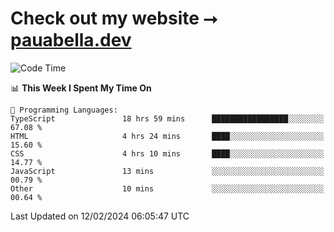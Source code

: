 # Check out my website ⭢ [pauabella.dev](https://pauabella.dev)

<!--START_SECTION:waka-->
![Code Time](http://img.shields.io/badge/Code%20Time-2%2C982%20hrs%2036%20mins-blue)

📊 **This Week I Spent My Time On** 

```text
💬 Programming Languages: 
TypeScript               18 hrs 59 mins      █████████████████░░░░░░░░   67.08 % 
HTML                     4 hrs 24 mins       ████░░░░░░░░░░░░░░░░░░░░░   15.60 % 
CSS                      4 hrs 10 mins       ████░░░░░░░░░░░░░░░░░░░░░   14.77 % 
JavaScript               13 mins             ░░░░░░░░░░░░░░░░░░░░░░░░░   00.79 % 
Other                    10 mins             ░░░░░░░░░░░░░░░░░░░░░░░░░   00.64 % 
```


 Last Updated on 12/02/2024 06:05:47 UTC
<!--END_SECTION:waka-->
